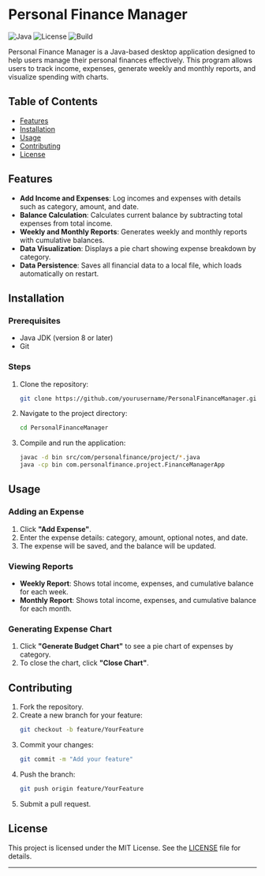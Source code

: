 # Personal Finance Manager

![Java](https://img.shields.io/badge/Java-ED8B00?style=for-the-badge&logo=java&logoColor=white)
![License](https://img.shields.io/github/license/yourusername/PersonalFinanceManager?style=for-the-badge)
![Build](https://img.shields.io/badge/Build-Passing-brightgreen?style=for-the-badge)

Personal Finance Manager is a Java-based desktop application designed to help users manage their personal finances effectively. This program allows users to track income, expenses, generate weekly and monthly reports, and visualize spending with charts.

## Table of Contents
- [Features](#features)
- [Installation](#installation)
- [Usage](#usage)
- [Contributing](#contributing)
- [License](#license)

## Features
- **Add Income and Expenses**: Log incomes and expenses with details such as category, amount, and date.
- **Balance Calculation**: Calculates current balance by subtracting total expenses from total income.
- **Weekly and Monthly Reports**: Generates weekly and monthly reports with cumulative balances.
- **Data Visualization**: Displays a pie chart showing expense breakdown by category.
- **Data Persistence**: Saves all financial data to a local file, which loads automatically on restart.

## Installation
### Prerequisites
- Java JDK (version 8 or later)
- Git

### Steps
1. Clone the repository:
    ```bash
    git clone https://github.com/yourusername/PersonalFinanceManager.git
    ```
2. Navigate to the project directory:
    ```bash
    cd PersonalFinanceManager
    ```
3. Compile and run the application:
    ```bash
    javac -d bin src/com/personalfinance/project/*.java
    java -cp bin com.personalfinance.project.FinanceManagerApp
    ```

## Usage
### Adding an Expense
1. Click **"Add Expense"**.
2. Enter the expense details: category, amount, optional notes, and date.
3. The expense will be saved, and the balance will be updated.

### Viewing Reports
- **Weekly Report**: Shows total income, expenses, and cumulative balance for each week.
- **Monthly Report**: Shows total income, expenses, and cumulative balance for each month.

### Generating Expense Chart
1. Click **"Generate Budget Chart"** to see a pie chart of expenses by category.
2. To close the chart, click **"Close Chart"**.


## Contributing
1. Fork the repository.
2. Create a new branch for your feature:
    ```bash
    git checkout -b feature/YourFeature
    ```
3. Commit your changes:
    ```bash
    git commit -m "Add your feature"
    ```
4. Push the branch:
    ```bash
    git push origin feature/YourFeature
    ```
5. Submit a pull request.

## License
This project is licensed under the MIT License. See the [LICENSE](LICENSE) file for details.

---

